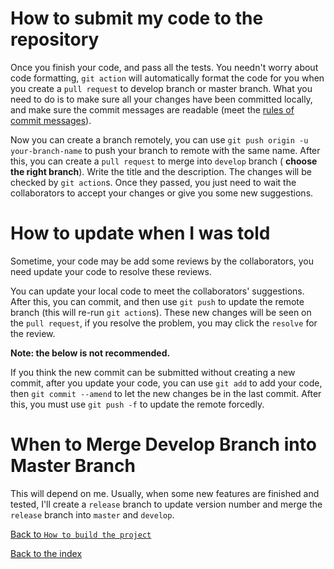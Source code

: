 # How to submit my code to the repository
Once you finish your code, and pass all the tests. You needn't worry about code formatting,
`git action` will automatically format the code for you when you create a `pull request` to develop
branch or master branch. What you need to do is to make sure all your changes have been committed
locally, and make sure the commit messages are readable (meet the
[rules of commit messages](https://github.com/Kaiser-Yang/matrix-calculation-accelarator/assets/58209855/85d7c3e5-f83e-4f2f-b782-6f29e8ff0311)).

Now you can create a branch remotely, you can use `git push origin -u your-branch-name` to push your
branch to remote with the same name. After this, you can create a `pull request` to merge into
`develop` branch ( **choose the right branch**). Write the title and the description. The changes
will be checked by `git action`s. Once they passed, you just need to wait the collaborators to accept
your changes or give you some new suggestions.

# How to update when I was told
Sometime, your code may be add some reviews by the collaborators, you need update your code to
resolve these reviews.

You can update your local code to meet the collaborators' suggestions. After this, you can commit,
and then use `git push` to  update the remote branch (this will re-run `git action`s). These new
changes will be seen on the `pull request`, if you resolve the problem, you may click the `resolve`
for the review.

**Note: the below is not recommended.**

If you think the new commit can be submitted without creating a new commit, after you update your
code, you can use `git add` to add your code, then `git commit --amend` to let the new changes be
in the last commit. After this, you must use `git push -f` to update the remote forcedly.

# When to Merge Develop Branch into Master Branch
This will depend on me. Usually, when some new features are finished and tested, I'll create a
`release` branch to update version number and merge the `release` branch into `master` and
`develop`.

[Back to `How to build the project`](projectBuild.md)

[Back to the index](index.md)
